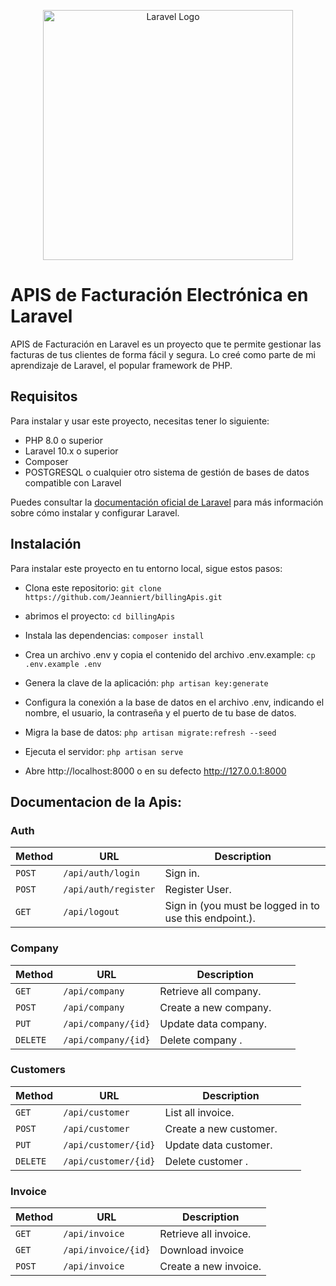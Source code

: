 <p align="center"><a href="https://laravel.com" target="_blank"><img src="https://raw.githubusercontent.com/laravel/art/master/logo-lockup/5%20SVG/2%20CMYK/1%20Full%20Color/laravel-logolockup-cmyk-red.svg" width="400" alt="Laravel Logo"></a></p>



# APIS de Facturación Electrónica en Laravel
APIS de Facturación en Laravel es un proyecto que te permite gestionar las facturas de tus clientes de forma fácil y segura. Lo creé como parte de mi aprendizaje de Laravel, el popular framework de PHP.

## Requisitos
Para instalar y usar este proyecto, necesitas tener lo siguiente:

- PHP 8.0 o superior
- Laravel 10.x o superior
- Composer
- POSTGRESQL o cualquier otro sistema de gestión de bases de datos compatible con Laravel

Puedes consultar la [documentación oficial de Laravel](^1^) para más información sobre cómo instalar y configurar Laravel.

## Instalación
Para instalar este proyecto en tu entorno local, sigue estos pasos:

- Clona este repositorio:    `git clone https://github.com/Jeanniert/billingApis.git`

- abrimos el proyecto:     `cd billingApis`

- Instala las dependencias:    `composer install`

- Crea un archivo .env y copia el contenido del archivo .env.example:    `cp .env.example .env`

- Genera la clave de la aplicación:    `php artisan key:generate`

- Configura la conexión a la base de datos en el archivo .env, indicando el nombre, el usuario, la contraseña y el puerto de tu base de datos.

- Migra la base de datos:    `php artisan migrate:refresh --seed`

- Ejecuta el servidor:    `php artisan serve`

- Abre http://localhost:8000 o en su defecto http://127.0.0.1:8000


## Documentacion de la Apis:

### Auth

| Method   | URL                                      | Description                              |
| -------- | ---------------------------------------- | ---------------------------------------- |
| `POST`   | `/api/auth/login`                        | Sign in.                                 |
| `POST`   | `/api/auth/register`                     | Register User.                           |
| `GET`    | `/api/logout`                           | Sign in (you must be logged in to use this endpoint.).                    |



### Company

| Method   | URL                                      | Description                              |
| -------- | ---------------------------------------- | ---------------------------------------- |
| `GET`    | `/api/company`                           | Retrieve all company.                    |
| `POST`   | `/api/company`                             | Create a new company.                    |
| `PUT`    | `/api/company/{id}`                        | Update data company.                     |
| `DELETE` | `/api/company/{id}`                        | Delete company .                    |



### Customers

| Method   | URL                                      | Description                              |
| -------- | ---------------------------------------- | ---------------------------------------- |
| `GET`    | `/api/customer`                           | List all invoice.                    |
| `POST`   | `/api/customer`                             | Create a new customer.                    |
| `PUT`    | `/api/customer/{id}`                        | Update data customer.                     |
| `DELETE` | `/api/customer/{id}`                        | Delete customer .                    |



### Invoice

| Method   | URL                                      | Description                              |
| -------- | ---------------------------------------- | ---------------------------------------- |
| `GET`    | `/api/invoice`                           | Retrieve all invoice.                    |
| `GET`    | `/api/invoice/{id}`                           | Download invoice                    |
| `POST`   | `/api/invoice`                             | Create a new invoice.                    |

